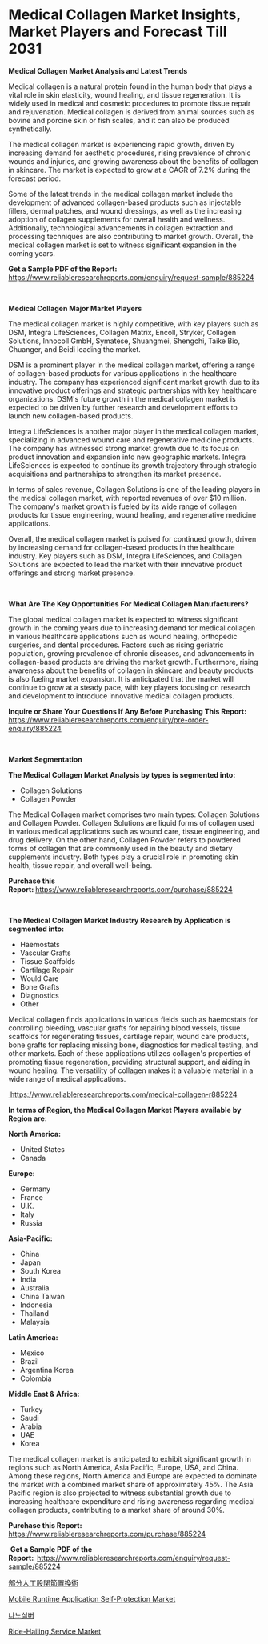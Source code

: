 <p><h1>Medical Collagen Market Insights, Market Players and Forecast Till 2031</h1></p><p><strong>Medical Collagen Market Analysis and Latest Trends</strong></p>
<p><p>Medical collagen is a natural protein found in the human body that plays a vital role in skin elasticity, wound healing, and tissue regeneration. It is widely used in medical and cosmetic procedures to promote tissue repair and rejuvenation. Medical collagen is derived from animal sources such as bovine and porcine skin or fish scales, and it can also be produced synthetically.</p><p>The medical collagen market is experiencing rapid growth, driven by increasing demand for aesthetic procedures, rising prevalence of chronic wounds and injuries, and growing awareness about the benefits of collagen in skincare. The market is expected to grow at a CAGR of 7.2% during the forecast period.</p><p>Some of the latest trends in the medical collagen market include the development of advanced collagen-based products such as injectable fillers, dermal patches, and wound dressings, as well as the increasing adoption of collagen supplements for overall health and wellness. Additionally, technological advancements in collagen extraction and processing techniques are also contributing to market growth. Overall, the medical collagen market is set to witness significant expansion in the coming years.</p></p>
<p><strong>Get a Sample PDF of the Report:&nbsp;</strong> <a href="https://www.reliableresearchreports.com/enquiry/request-sample/885224">https://www.reliableresearchreports.com/enquiry/request-sample/885224</a></p>
<p>&nbsp;</p>
<p><strong>Medical Collagen Major Market Players</strong></p>
<p><p>The medical collagen market is highly competitive, with key players such as DSM, Integra LifeSciences, Collagen Matrix, Encoll, Stryker, Collagen Solutions, Innocoll GmbH, Symatese, Shuangmei, Shengchi, Taike Bio, Chuanger, and Beidi leading the market.</p><p>DSM is a prominent player in the medical collagen market, offering a range of collagen-based products for various applications in the healthcare industry. The company has experienced significant market growth due to its innovative product offerings and strategic partnerships with key healthcare organizations. DSM's future growth in the medical collagen market is expected to be driven by further research and development efforts to launch new collagen-based products.</p><p>Integra LifeSciences is another major player in the medical collagen market, specializing in advanced wound care and regenerative medicine products. The company has witnessed strong market growth due to its focus on product innovation and expansion into new geographic markets. Integra LifeSciences is expected to continue its growth trajectory through strategic acquisitions and partnerships to strengthen its market presence.</p><p>In terms of sales revenue, Collagen Solutions is one of the leading players in the medical collagen market, with reported revenues of over $10 million. The company's market growth is fueled by its wide range of collagen products for tissue engineering, wound healing, and regenerative medicine applications.</p><p>Overall, the medical collagen market is poised for continued growth, driven by increasing demand for collagen-based products in the healthcare industry. Key players such as DSM, Integra LifeSciences, and Collagen Solutions are expected to lead the market with their innovative product offerings and strong market presence.</p></p>
<p>&nbsp;</p>
<p><strong>What Are The Key Opportunities For Medical Collagen Manufacturers?</strong></p>
<p><p>The global medical collagen market is expected to witness significant growth in the coming years due to increasing demand for medical collagen in various healthcare applications such as wound healing, orthopedic surgeries, and dental procedures. Factors such as rising geriatric population, growing prevalence of chronic diseases, and advancements in collagen-based products are driving the market growth. Furthermore, rising awareness about the benefits of collagen in skincare and beauty products is also fueling market expansion. It is anticipated that the market will continue to grow at a steady pace, with key players focusing on research and development to introduce innovative medical collagen products.</p></p>
<p><strong>Inquire or Share Your Questions If Any Before Purchasing This Report:</strong> <a href="https://www.reliableresearchreports.com/enquiry/pre-order-enquiry/885224">https://www.reliableresearchreports.com/enquiry/pre-order-enquiry/885224</a></p>
<p>&nbsp;</p>
<p><strong>Market Segmentation</strong></p>
<p><strong>The Medical Collagen Market Analysis by types is segmented into:</strong></p>
<p><ul><li>Collagen Solutions</li><li>Collagen Powder</li></ul></p>
<p><p>The Medical Collagen market comprises two main types: Collagen Solutions and Collagen Powder. Collagen Solutions are liquid forms of collagen used in various medical applications such as wound care, tissue engineering, and drug delivery. On the other hand, Collagen Powder refers to powdered forms of collagen that are commonly used in the beauty and dietary supplements industry. Both types play a crucial role in promoting skin health, tissue repair, and overall well-being.</p></p>
<p><strong>Purchase this Report:&nbsp;</strong><a href="https://www.reliableresearchreports.com/purchase/885224">https://www.reliableresearchreports.com/purchase/885224</a></p>
<p>&nbsp;</p>
<p><strong>The Medical Collagen Market Industry Research by Application is segmented into:</strong></p>
<p><ul><li>Haemostats</li><li>Vascular Grafts</li><li>Tissue Scaffolds</li><li>Cartilage Repair</li><li>Would Care</li><li>Bone Grafts</li><li>Diagnostics</li><li>Other</li></ul></p>
<p><p>Medical collagen finds applications in various fields such as haemostats for controlling bleeding, vascular grafts for repairing blood vessels, tissue scaffolds for regenerating tissues, cartilage repair, wound care products, bone grafts for replacing missing bone, diagnostics for medical testing, and other markets. Each of these applications utilizes collagen's properties of promoting tissue regeneration, providing structural support, and aiding in wound healing. The versatility of collagen makes it a valuable material in a wide range of medical applications.</p></p>
<p><a href="https://www.reliableresearchreports.com/medical-collagen-r885224">&nbsp;https://www.reliableresearchreports.com/medical-collagen-r885224</a></p>
<p><strong>In terms of Region, the Medical Collagen Market Players available by Region are:</strong></p>
<p>
    <p> <strong> North America: </strong>
        <ul>
            <li>United States</li>
            <li>Canada</li>
        </ul>
        </p> 
    <p> <strong> Europe: </strong>
        <ul>
            <li>Germany</li>
            <li>France</li>
            <li>U.K.</li>
            <li>Italy</li>
            <li>Russia</li>
        </ul>
        </p> 
    <p> <strong> Asia-Pacific: </strong>
        <ul>
            <li>China</li>
            <li>Japan</li>
            <li>South Korea</li>
            <li>India</li>
            <li>Australia</li>
            <li>China Taiwan</li>
            <li>Indonesia</li>
            <li>Thailand</li>
            <li>Malaysia</li>
        </ul>
        </p> 
    <p> <strong> Latin America: </strong>
        <ul>
            <li>Mexico</li>
            <li>Brazil</li>
            <li>Argentina Korea</li>
            <li>Colombia</li>
        </ul>
        </p> 
    <p> <strong> Middle East & Africa: </strong>
        <ul>
            <li>Turkey</li>
            <li>Saudi</li>
            <li>Arabia</li>
            <li>UAE</li>
            <li>Korea</li>
        </ul>
    </p>
    </p>
<p><p>The medical collagen market is anticipated to exhibit significant growth in regions such as North America, Asia Pacific, Europe, USA, and China. Among these regions, North America and Europe are expected to dominate the market with a combined market share of approximately 45%. The Asia Pacific region is also projected to witness substantial growth due to increasing healthcare expenditure and rising awareness regarding medical collagen products, contributing to a market share of around 30%.</p></p>
<p><strong>Purchase this Report: </strong><a href="https://www.reliableresearchreports.com/purchase/885224">https://www.reliableresearchreports.com/purchase/885224</a></p>
<p>&nbsp;<strong>Get a Sample PDF of the Report:&nbsp;&nbsp;</strong><a href="https://www.reliableresearchreports.com/enquiry/request-sample/885224">https://www.reliableresearchreports.com/enquiry/request-sample/885224</a></p>
<p><strong></strong></p>
<p><p><a href="https://github.com/oqxogxyvqe90775/Market-Research-Report-List-2/blob/main/993261658809.md">部分人工股関節置換術</a></p><p><a href="https://medium.com/@anslrtman56756/mobile-runtime-application-self-protection-market-analysis-its-cagr-market-segmentation-and-457942be2947">Mobile Runtime Application Self-Protection Market</a></p><p><a href="https://github.com/lzrvbyqzftro57/Market-Research-Report-List-2/blob/main/545515256517.md">나노실버</a></p><p><a href="https://medium.com/@jamieurcotte9056df/ride-hailing-service-market-insights-into-market-cagr-market-trends-and-growth-strategies-9c29b95ffbc1">Ride-Hailing Service Market</a></p></p>
